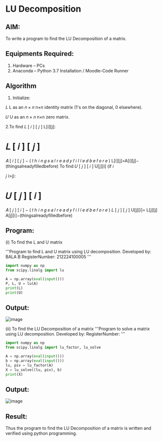 # LU Decomposition 

## AIM:
To write a program to find the LU Decomposition of a matrix.

## Equipments Required:
1. Hardware – PCs
2. Anaconda – Python 3.7 Installation / Moodle-Code Runner

## Algorithm
1. Initialize:

𝐿
L as an 
𝑛
×
𝑛
n×n identity matrix (1's on the diagonal, 0 elsewhere).

𝑈
U as an 
𝑛
×
𝑛
n×n zero matrix.


2.To find 
𝐿
[
𝑖
]
[
𝑗
]
L[i][j]:

𝐿
[
𝑖
]
[
𝑗
]
=
𝐴
[
𝑖
]
[
𝑗
]
−
(
𝑡
ℎ
𝑖
𝑛
𝑔
𝑠
𝑎
𝑙
𝑟
𝑒
𝑎
𝑑
𝑦
𝑓
𝑖
𝑙
𝑙
𝑒
𝑑
𝑏
𝑒
𝑓
𝑜
𝑟
𝑒
)
L[i][j]=A[i][j]−(thingsalreadyfilledbefore)
To find 
𝑈
[
𝑗
]
[
𝑖
]
U[j][i] (if 
𝑖
>
𝑗
i>j):

𝑈
[
𝑗
]
[
𝑖
]
=
𝐴
[
𝑗
]
[
𝑖
]
−
(
𝑡
ℎ
𝑖
𝑛
𝑔
𝑠
𝑎
𝑙
𝑟
𝑒
𝑎
𝑑
𝑦
𝑓
𝑖
𝑙
𝑙
𝑒
𝑑
𝑏
𝑒
𝑓
𝑜
𝑟
𝑒
)
𝐿
[
𝑗
]
[
𝑗
]
U[j][i]= 
L[j][j]
A[j][i]−(thingsalreadyfilledbefore)
​
## Program:
(i) To find the L and U matrix

'''Program to find L and U matrix using LU decomposition.
Developed by: BALA B
RegisterNumber: 212224100005
'''

~~~python
import numpy as np
from scipy.linalg import lu

A = np.array(eval(input()))
P, L, U = lu(A)
print(L)
print(U)
~~~
## Output:
![image](https://github.com/user-attachments/assets/6fad967d-6446-4e09-b68c-bb8b7a7b632f)




(ii) To find the LU Decomposition of a matrix
'''Program to solve a matrix using LU decomposition.
Developed by: 
RegisterNumber: 
'''
~~~python
import numpy as np
from scipy.linalg import lu_factor, lu_solve

A = np.array(eval(input()))
b = np.array(eval(input()))
lu, piv = lu_factor(A)
X = lu_solve((lu, piv), b)
print(X)
~~~
## Output:
![image](https://github.com/user-attachments/assets/c31c4486-db87-496a-b1d9-505ce1518727)


## Result:
Thus the program to find the LU Decomposition of a matrix is written and verified using python programming.

